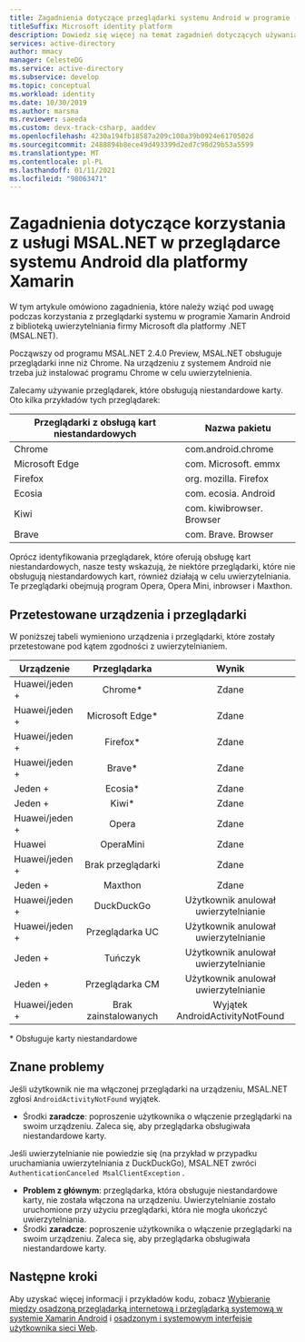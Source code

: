 ```yaml
---
title: Zagadnienia dotyczące przeglądarki systemu Android w programie (MSAL.NET) | Azure
titleSuffix: Microsoft identity platform
description: Dowiedz się więcej na temat zagadnień dotyczących używania przeglądarek systemu w programie Xamarin Android z biblioteką uwierzytelniania firmy Microsoft dla platformy .NET (MSAL.NET).
services: active-directory
author: mmacy
manager: CelesteDG
ms.service: active-directory
ms.subservice: develop
ms.topic: conceptual
ms.workload: identity
ms.date: 10/30/2019
ms.author: marsma
ms.reviewer: saeeda
ms.custom: devx-track-csharp, aaddev
ms.openlocfilehash: 4230a194fb18587a209c100a39b0924e6170502d
ms.sourcegitcommit: 2488894b8ece49d493399d2ed7c98d29b53a5599
ms.translationtype: MT
ms.contentlocale: pl-PL
ms.lasthandoff: 01/11/2021
ms.locfileid: "98063471"
---
```

#  <a name="xamarin-android-system-browser-considerations-for-using-msalnet"></a>Zagadnienia dotyczące korzystania z usługi MSAL.NET w przeglądarce systemu Android dla platformy Xamarin

W tym artykule omówiono zagadnienia, które należy wziąć pod uwagę podczas korzystania z przeglądarki systemu w programie Xamarin Android z biblioteką uwierzytelniania firmy Microsoft dla platformy .NET (MSAL.NET).

Począwszy od programu MSAL.NET 2.4.0 Preview, MSAL.NET obsługuje przeglądarki inne niż Chrome. Na urządzeniu z systemem Android nie trzeba już instalować programu Chrome w celu uwierzytelnienia.

Zalecamy używanie przeglądarek, które obsługują niestandardowe karty. Oto kilka przykładów tych przeglądarek:

| Przeglądarki z obsługą kart niestandardowych | Nazwa pakietu |
|------| ------- |
|Chrome | com.android.chrome|
|Microsoft Edge | com. Microsoft. emmx|
|Firefox | org. mozilla. Firefox|
|Ecosia | com. ecosia. Android|
|Kiwi | com. kiwibrowser. Browser|
|Brave | com. Brave. Browser|

Oprócz identyfikowania przeglądarek, które oferują obsługę kart niestandardowych, nasze testy wskazują, że niektóre przeglądarki, które nie obsługują niestandardowych kart, również działają w celu uwierzytelniania. Te przeglądarki obejmują program Opera, Opera Mini, inbrowser i Maxthon. 

## <a name="tested-devices-and-browsers"></a>Przetestowane urządzenia i przeglądarki
W poniższej tabeli wymieniono urządzenia i przeglądarki, które zostały przetestowane pod kątem zgodności z uwierzytelnianiem.

| Urządzenie | Przeglądarka     |  Wynik  | 
| ------------- |:-------------:|:-----:|
| Huawei/jeden + | Chrome\* | Zdane|
| Huawei/jeden + | Microsoft Edge\* | Zdane|
| Huawei/jeden + | Firefox\* | Zdane|
| Huawei/jeden + | Brave\* | Zdane|
| Jeden + | Ecosia\* | Zdane|
| Jeden + | Kiwi\* | Zdane|
| Huawei/jeden + | Opera | Zdane|
| Huawei | OperaMini | Zdane|
| Huawei/jeden + | Brak przeglądarki | Zdane|
| Jeden + | Maxthon | Zdane|
| Huawei/jeden + | DuckDuckGo | Użytkownik anulował uwierzytelnianie|
| Huawei/jeden + | Przeglądarka UC | Użytkownik anulował uwierzytelnianie|
| Jeden + | Tuńczyk | Użytkownik anulował uwierzytelnianie|
| Jeden + | Przeglądarka CM | Użytkownik anulował uwierzytelnianie|
| Huawei/jeden + | Brak zainstalowanych | Wyjątek AndroidActivityNotFound|

\* Obsługuje karty niestandardowe

## <a name="known-issues"></a>Znane problemy

Jeśli użytkownik nie ma włączonej przeglądarki na urządzeniu, MSAL.NET zgłosi `AndroidActivityNotFound` wyjątek.  
  - Środki **zaradcze**: poproszenie użytkownika o włączenie przeglądarki na swoim urządzeniu. Zaleca się, aby przeglądarka obsługiwała niestandardowe karty.

Jeśli uwierzytelnianie nie powiedzie się (na przykład w przypadku uruchamiania uwierzytelniania z DuckDuckGo), MSAL.NET zwróci `AuthenticationCanceled MsalClientException` . 
  - **Problem z głównym**: przeglądarka, która obsługuje niestandardowe karty, nie została włączona na urządzeniu. Uwierzytelnianie zostało uruchomione przy użyciu przeglądarki, która nie mogła ukończyć uwierzytelniania. 
  - Środki **zaradcze**: poproszenie użytkownika o włączenie przeglądarki na swoim urządzeniu. Zaleca się, aby przeglądarka obsługiwała niestandardowe karty.

## <a name="next-steps"></a>Następne kroki
Aby uzyskać więcej informacji i przykładów kodu, zobacz [Wybieranie między osadzoną przeglądarką internetową i przeglądarką systemową w systemie Xamarin Android](https://github.com/AzureAD/microsoft-authentication-library-for-dotnet/wiki/MSAL.NET-uses-web-browser#choosing-between-embedded-web-browser-or-system-browser-on-xamarinandroid) i [osadzonym i systemowym interfejsie użytkownika sieci Web](msal-net-web-browsers.md#embedded-vs-system-web-ui).  